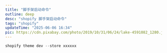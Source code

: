 ```yaml
---
title: "脚手架启动命令"
outline: deep
desc: "shopify 脚手架启动命令"
tags: "shopify"
updateTime: "2025-06-06 16:34"
pic: https://cdn.pixabay.com/photo/2019/10/31/06/24/lake-4591082_1280.jpg
---
```


```js
shopify theme dev --store xxxxxx
```